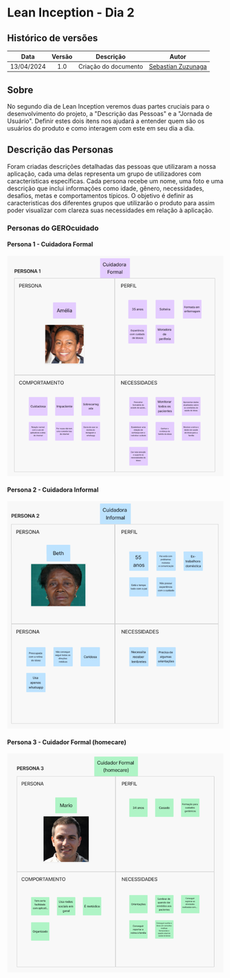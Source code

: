 # Lean Inception -  Dia 2

## Histórico de versões
|    Data    | Versão |      Descrição       |                    Autor                     |
|:----------:|:------:|:--------------------:|:--------------------------------------------:|
| 13/04/2024 |  1.0   | Criação do documento | [Sebastian Zuzunaga](https://github.com/sebazac332) |

## Sobre
No segundo dia de Lean Inception veremos duas partes cruciais para o desenvolvimento do projeto, a "Descrição das Pessoas" e a "Jornada de Usuário". Definir estes dois itens nos ajudará a entender quem são os usuários do produto e como interagem com este em seu dia a dia.

## Descrição das Personas
Foram criadas descrições detalhadas das pessoas que utilizaram a nossa aplicação, cada uma delas representa um grupo de utilizadores com características específicas. Cada persona recebe um nome, uma foto e uma descrição que inclui informações como idade, gênero, necessidades, desafios, metas e comportamentos típicos. O objetivo é definir as caracteristicas dos diferentes grupos que utilizarão o produto para assim poder visualizar com clareza suas necessidades em relação à aplicação.

### Personas do GEROcuidado
#### Persona 1 - Cuidadora Formal

![image](../assets/GEROpessoa1.PNG)

#### Persona 2 - Cuidadora Informal

![image](../assets/GEROpessoa2.PNG)

#### Persona 3 - Cuidador Formal (homecare)

![image](../assets/GEROpessoa3.PNG)